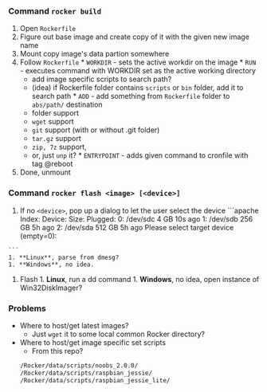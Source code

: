 ### Command `rocker build` ###
  1. Open `Rockerfile`
  1. Figure out base image and create copy of it with the given new image name
  1. Mount copy image's data partion somewhere
  1. Follow `Rockerfile`
    * `WORKDIR` - sets the active workdir on the image
    * `RUN` - executes command with WORKDIR set as the active working directory
      * add image specific scripts to search path?
      * (idea) if Rockerfile folder contains `scripts` or `bin` folder, add it to search path
    * `ADD` - add something from `Rockerfile` folder to `abs/path/` destination
      * folder support
      * `wget` support
      * `git` support (with or without .git folder)
      * `tar.gz` support
      * `zip, 7z` support,
      * or, just `unp` it?
    * `ENTRYPOINT` - adds given command to cronfile with tag @reboot
  1. Done, unmount
  
### Command `rocker flash <image> [<device>]` ###
  1. If no `<device>`, pop up a dialog to let the user select the device
    ```apache
    Index:   Device:   Size:  Plugged:
    0:      /dev/sdc    4 GB   10s ago
    1:      /dev/sdb  256 GB    5h ago
    2:      /dev/sda  512 GB    5h ago
    Please select target device (empty=0):
    
    ```
    1. **Linux**, parse from dmesg?
    1. **Windows**, no idea.
  1. Flash
    1. **Linux**, run a dd command
    1. **Windows**, no idea, open instance of Win32DiskImager?


### Problems ###
* Where to host/get latest images?
  * Just `wget` it to some local common Rocker directory?
* Where to host/get image specific set scripts
  * From this repo?
  ```apache
  /Rocker/data/scripts/noobs_2.0.0/
  /Rocker/data/scripts/raspbian_jessie/
  /Rocker/data/scripts/raspbian_jessie_lite/
  
  ```
